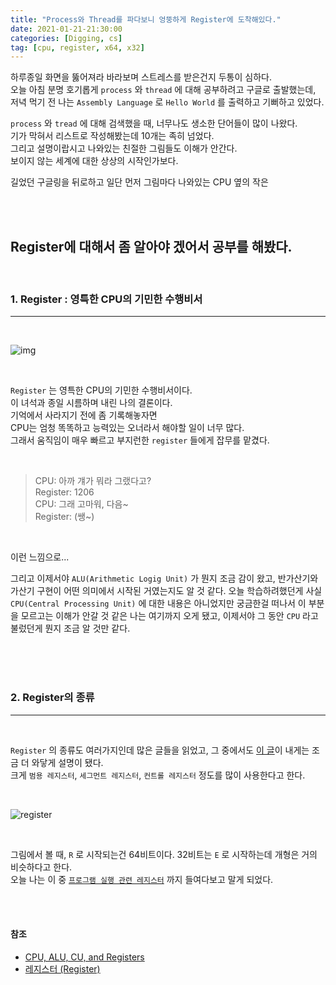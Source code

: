 ```yaml
---
title: "Process와 Thread를 파다보니 엉뚱하게 Register에 도착해있다."
date: 2021-01-21-21:30:00
categories: [Digging, cs]
tag: [cpu, register, x64, x32]
---
```


하루종일 화면을 뚫어져라 바라보며 스트레스를 받은건지 두통이 심하다.  
오늘 아침 분명 호기롭게 `process` 와 `thread` 에 대해 공부하려고 구글로 출발했는데,  
저녁 먹기 전 나는 `Assembly Language` 로 `Hello World` 를 출력하고 기뻐하고 있었다.

`process` 와 `tread` 에 대해 검색했을 때, 너무나도 생소한 단어들이 많이 나왔다.  
기가 막혀서 리스트로 작성해봤는데 10개는 족히 넘었다.  
그리고 설명이랍시고 나와있는 친절한 그림들도 이해가 안간다.  
보이지 않는 세계에 대한 상상의 시작인가보다.

길었던 구글링을 뒤로하고 일단 먼저 그림마다 나와있는 CPU 옆의 작은

<br>
<br>

## Register에 대해서 좀 알아야 겠어서 공부를 해봤다.

  <br>

### 1. Register : 영특한 CPU의 기민한 수행비서

---

<br>

![img](https://user-images.githubusercontent.com/70361152/105347347-1e336a80-5c2a-11eb-9e46-ceb751006f92.png)

<br>

`Register` 는 영특한 CPU의 기민한 수행비서이다.  
 이 녀석과 종일 시름하며 내린 나의 결론이다.  
 기억에서 사라지기 전에 좀 기록해놓자면  
 CPU는 엄청 똑똑하고 능력있는 오너라서 해야할 일이 너무 많다.  
 그래서 움직임이 매우 빠르고 부지런한 `register` 들에게 잡무를 맡겼다.

 <br>

> CPU: 아까 걔가 뭐라 그랬다고?  
> Register: 1206  
> CPU: 그래 고마워, 다음~  
> Register: (쌩~)

<br>

이런 느낌으로...

그리고 이제서야 `ALU(Arithmetic Logig Unit)` 가 뭔지 조금 감이 왔고, 반가산기와 가산기 구현이 어떤 의미에서 시작된 거였는지도 알 것 같다.
오늘 학습하려했던게 사실 `CPU(Central Processing Unit)` 에 대한 내용은 아니었지만 궁금한걸 떠나서 이 부분을 모르고는 이해가 안갈 것 같은 나는 여기까지 오게 됐고, 이제서야 그 동안 `CPU` 라고 불렀던게 뭔지 조금 알 것만 같다.

<br> <br> <br>

### 2. Register의 종류

---

<br>

`Register` 의 종류도 여러가지인데 많은 글들을 읽었고, 그 중에서도 [이 글](https://m.blog.naver.com/PostView.nhn?blogId=s2kiess&logNo=220228581865&proxyReferer=https:%2F%2Fwww.google.com%2F)이 내게는 조금 더 와닿게 설명이 됐다.  
 크게 `범용 레지스터`, `세그먼트 레지스터`, `컨트롤 레지스터` 정도를 많이 사용한다고 한다.

  <br>

![register](https://mblogthumb-phinf.pstatic.net/20150103_151/s2kiess_1420264467316YWbNJ_PNG/2015-01-03_14-52-04.png?type=w2)

<br>

그림에서 볼 때, `R` 로 시작되는건 64비트이다. 32비트는 `E` 로 시작하는데 개형은 거의 비슷하다고 한다.  
오늘 나는 이 중 [`프로그램 실행 관련 레지스터`](https://juddroid.github.io/posts/assembly/) 까지 들여다보고 말게 되었다.

<br>
<br>

#### 참조

- [CPU, ALU, CU, and Registers](https://irisxzy.wordpress.com/2016/10/01/cpu-alu-cu-and-registers/)
- [레지스터 (Register)](https://m.blog.naver.com/PostView.nhn?blogId=s2kiess&logNo=220228581865&proxyReferer=https:%2F%2Fwww.google.com%2F)
